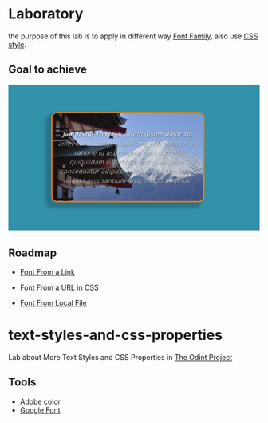 # Laboratory
the purpose of this lab is to apply in different way [Font Family](https://www.theodinproject.com/lessons/node-path-intermediate-html-and-css-more-text-styles), also use [CSS style](https://www.theodinproject.com/lessons/node-path-intermediate-html-and-css-more-css-properties).

## Goal to achieve
![Goal to achieve](https://github.com/chrisart10/text-styles-and-css-properties/blob/main/goal.PNG)


## Roadmap

- [Font From a Link](https://github.com/chrisart10/text-styles-and-css-properties/tree/font-from-link)

- [Font From a URL in CSS](https://github.com/chrisart10/text-styles-and-css-properties/tree/font-from-url-css)

- [Font From Local File](https://github.com/chrisart10/text-styles-and-css-properties/tree/font-from-file)



# text-styles-and-css-properties
Lab about More Text Styles and CSS Properties in [The Odint Project](https://www.theodinproject.com/paths/full-stack-javascript/courses/intermediate-html-and-css)

## Tools
 - [Adobe color](https://color.adobe.com/es/create/color-wheel)
 - [Google Font](https://fonts.google.com/specimen/Roboto)
